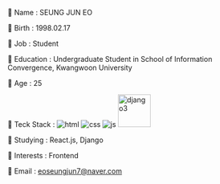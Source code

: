 💬 Name : SEUNG JUN EO

💬 Birth : 1998.02.17

💬 Job : Student

💬 Education : Undergraduate Student in School of Information Convergence, Kwangwoon University

💬 Age : 25

💬 Teck Stack : ![html](https://user-images.githubusercontent.com/39702832/155942045-be47b14d-25c5-4380-b49f-1cdef9f28c2f.svg) ![css](https://user-images.githubusercontent.com/39702832/155942082-40a4fe96-8de6-42f6-8a03-8fc38d1310c0.svg) ![js](https://user-images.githubusercontent.com/39702832/155941932-6cbb3158-5822-40db-8b30-1dd44afa8dbd.svg) <span><img width="65" alt="django3" src="https://user-images.githubusercontent.com/39702832/155944291-cb6a1d92-98bb-4dc2-a480-108d0e0c3bfc.png"></span>

💬 Studying : React.js, Django

💬 Interests : Frontend

💬 Email : eoseungjun7@naver.com

